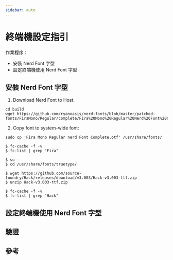 ```yaml
---
sidebar: auto
---
```


# 終端機設定指引

作業程序：

- 安裝 Nerd Font 字型
- 設定終端機使用 Nerd Font 字型

## 安裝 Nerd Font 字型

1. Download Nerd Font to Host.

```
cd build
wget https://github.com/ryanoasis/nerd-fonts/blob/master/patched-fonts/FiraMono/Regular/complete/Fira%20Mono%20Regular%20Nerd%20Font%20Complete.otf
```

2. Copy font to system-wide font:

```
sudo cp 'Fira Mono Regular nerd Font Complete.otf' /usr/share/fonts/
```

```
$ fc-cache -f -v
$ fc-list | grep "Fira"
```

```
$ su -
$ cd /usr/share/fonts/truetype/

$ wget https://github.com/source-foundry/Hack/releases/download/v3.003/Hack-v3.003-ttf.zip
$ unzip Hack-v3.003-ttf.zip

$ fc-cache -f -v
$ fc-list | grep "Hack"
```

## 設定終端機使用 Nerd Font 字型

## 驗證

## 參考
